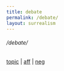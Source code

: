 ```yaml
---
title: debate
permalink: /debate/
layout: surrealism 
---
```

###### /debate/<br>
<a href="https://pbkx.github.io/debate/topic">topic</a> | <a href="https://pbkx.github.io/debate/aff">aff</a> | <a href="https://pbkx.github.io/debate/neg">neg</a><br> 
